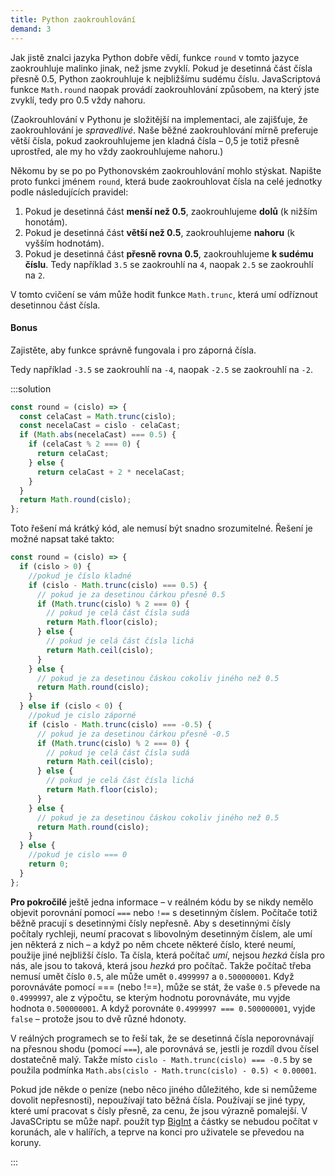 ```yaml
---
title: Python zaokrouhlování
demand: 3
---
```


Jak jistě znalci jazyka Python dobře vědí, funkce `round` v tomto jazyce zaokrouhluje malinko jinak, než jsme zvyklí. Pokud je desetinná část čísla přesně 0.5, Python zaokrouhluje k nejbližšímu sudému číslu. JavaScriptová funkce `Math.round` naopak provádí zaokrouhlování způsobem, na který jste zvyklí, tedy pro 0.5 vždy nahoru.

(Zaokrouhlování v Pythonu je složitější na implementaci, ale zajišťuje, že zaokrouhlování je _spravedlivé_. Naše běžné zaokrouhlování mírně preferuje větší čísla, pokud zaokrouhlujeme jen kladná čísla – 0,5 je totiž přesně uprostřed, ale my ho vždy zaokrouhlujeme nahoru.)

Někomu by se po po Pythonovském zaokrouhlování mohlo stýskat. Napište proto funkci jménem `round`, která bude zaokrouhlovat čísla na celé jednotky podle následujících pravidel:

1. Pokud je desetinná část **menší než 0.5**, zaokrouhlujeme **dolů** (k nižším honotám).
1. Pokud je desetinná část **větší než 0.5**, zaokrouhlujeme **nahoru** (k vyšším hodnotám).
1. Pokud je desetinná část **přesně rovna 0.5**, zaokrouhlujeme **k sudému číslu**. Tedy například `3.5` se zaokrouhlí na `4`, naopak `2.5` se zaokrouhlí na `2`.

V tomto cvičení se vám může hodit funkce `Math.trunc`, která umí odříznout desetinnou část čísla.

#### Bonus

Zajistěte, aby funkce správně fungovala i pro záporná čísla.

Tedy například `-3.5` se zaokrouhlí na `-4`, naopak `-2.5` se zaokrouhlí na `-2`.

:::solution

```js
const round = (cislo) => {
  const celaCast = Math.trunc(cislo);
  const necelaCast = cislo - celaCast;
  if (Math.abs(necelaCast) === 0.5) {
    if (celaCast % 2 === 0) {
      return celaCast;
    } else {
      return celaCast + 2 * necelaCast;
    }
  }
  return Math.round(cislo);
};
```

Toto řešení má krátký kód, ale nemusí být snadno srozumitelné. Řešení je možné napsat také takto:

```js
const round = (cislo) => {
  if (cislo > 0) {
    //pokud je číslo kladné
    if (cislo - Math.trunc(cislo) === 0.5) {
      // pokud je za desetinou čárkou přesně 0.5
      if (Math.trunc(cislo) % 2 === 0) {
        // pokud je celá část čísla sudá
        return Math.floor(cislo);
      } else {
        // pokud je celá část čísla lichá
        return Math.ceil(cislo);
      }
    } else {
      // pokud je za desetinou čáskou cokoliv jiného než 0.5
      return Math.round(cislo);
    }
  } else if (cislo < 0) {
    //pokud je cislo záporné
    if (cislo - Math.trunc(cislo) === -0.5) {
      // pokud je za desetinou čárkou přesně -0.5
      if (Math.trunc(cislo) % 2 === 0) {
        // pokud je celá část čísla sudá
        return Math.ceil(cislo);
      } else {
        // pokud je celá část čísla lichá
        return Math.floor(cislo);
      }
    } else {
      // pokud je za desetinou čáskou cokoliv jiného než 0.5
      return Math.round(cislo);
    }
  } else {
    //pokud je cislo === 0
    return 0;
  }
};
```

**Pro pokročilé** ještě jedna informace – v reálném kódu by se nikdy nemělo objevit porovnání pomocí `===` nebo `!==` s desetinným číslem. Počítače totiž běžně pracují s desetinnými čísly nepřesně. Aby s desetinnými čísly počítaly rychleji, neumí pracovat s libovolným desetinným číslem, ale umí jen některá z nich – a když po něm chcete některé číslo, které neumí, použije jiné nejbližší číslo. Ta čísla, která počítač _umí_, nejsou _hezká_ čísla pro nás, ale jsou to taková, která jsou _hezká_ pro počítač. Takže počítač třeba nemusí umět číslo `0.5`, ale může umět `0.4999997` a `0.500000001`. Když porovnáváte pomocí === (nebo !==), může se stát, že vaše `0.5` převede na `0.4999997`, ale z výpočtu, se kterým hodnotu porovnáváte, mu vyjde hodnota `0.500000001`. A když porovnáte `0.4999997 === 0.500000001`, vyjde `false` – protože jsou to dvě různé hdonoty.

V reálných programech se to řeší tak, že se desetinná čísla neporovnávají na přesnou shodu (pomocí `===`), ale porovnává se, jestli je rozdíl dvou čísel dostatečně malý. Takže místo `cislo - Math.trunc(cislo) === -0.5` by se použila podmínka `Math.abs(cislo - Math.trunc(cislo) - 0.5) < 0.00001`.

Pokud jde někde o peníze (nebo něco jiného důležitého, kde si nemůžeme dovolit nepřesnosti), nepoužívají tato běžná čísla. Používají se jiné typy, které umí pracovat s čísly přesně, za cenu, že jsou výrazně pomalejší. V JavaSCriptu se může např. použít typ [BigInt](https://developer.mozilla.org/en-US/docs/Web/JavaScript/Reference/Global_Objects/BigInt) a částky se nebudou počítat v korunách, ale v halířích, a teprve na konci pro uživatele se převedou na koruny.

:::
